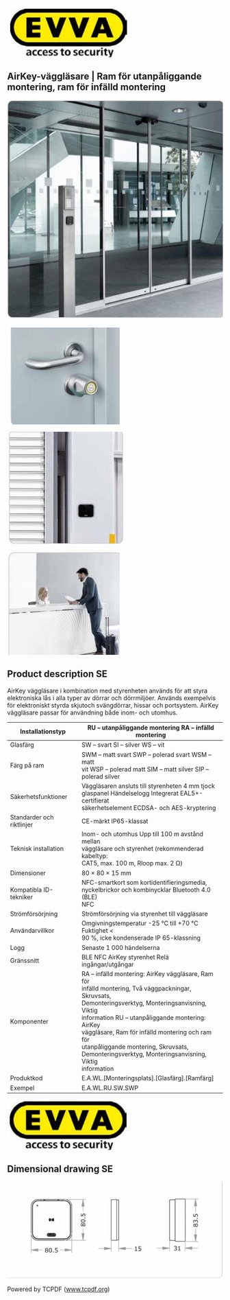![](_page_0_Picture_1.jpeg)

## AirKey-väggläsare | Ram för utanpåliggande montering, ram för infälld montering

![](_page_0_Picture_3.jpeg)

![](_page_0_Picture_5.jpeg)

![](_page_0_Picture_6.jpeg)

![](_page_0_Picture_7.jpeg)

## **Product description SE**

AirKey väggläsare i kombination med styrenheten används för att styra elektroniska lås i alla typer av dörrar och dörrmiljöer. Används exempelvis för elektroniskt styrda skjutoch svängdörrar, hissar och portsystem. AirKey väggläsare passar för användning både inom- och utomhus.

| Installationstyp          | RU – utanpåliggande montering   RA – infälld montering                                                                                                                                                                                                                                                                                                                             |
|---------------------------|------------------------------------------------------------------------------------------------------------------------------------------------------------------------------------------------------------------------------------------------------------------------------------------------------------------------------------------------------------------------------------|
| Glasfärg                  | SW – svart   SI – silver   WS – vit                                                                                                                                                                                                                                                                                                                                                |
| Färg på ram               | SWM – matt svart   SWP – polerad svart   WSM – matt<br>vit   WSP – polerad matt   SIM – matt silver   SIP –<br>polerad silver                                                                                                                                                                                                                                                      |
| Säkerhetsfunktioner       | Väggläsaren ansluts till styrenheten   4 mm tjock<br>glaspanel   Händelselogg   Integrerat EAL5+-certifierat<br>säkerhetselement   ECDSA- och AES-kryptering                                                                                                                                                                                                                       |
| Standarder och riktlinjer | CE-märkt   IP65-klassat                                                                                                                                                                                                                                                                                                                                                            |
| Teknisk installation      | Inom- och utomhus   Upp till 100 m avstånd mellan<br>väggläsare och styrenhet (rekommenderad kabeltyp:<br>CAT5, max. 100 m, Rloop max. 2 Ω)                                                                                                                                                                                                                                        |
| Dimensioner               | 80 × 80 × 15 mm                                                                                                                                                                                                                                                                                                                                                                    |
| Kompatibla ID-tekniker    | NFC-smartkort som kortidentifieringsmedia,<br>nyckelbrickor och kombinycklar   Bluetooth 4.0 (BLE)  <br>NFC                                                                                                                                                                                                                                                                        |
| Strömförsörjning          | Strömförsörjning via styrenhet till väggläsare                                                                                                                                                                                                                                                                                                                                     |
| Användarvillkor           | Omgivningstemperatur -25 °C till +70 °C   Fuktighet <<br>90 %, icke kondenserade   IP 65-klassning                                                                                                                                                                                                                                                                                 |
| Logg                      | Senaste 1 000 händelserna                                                                                                                                                                                                                                                                                                                                                          |
| Gränssnitt                | BLE   NFC   AirKey styrenhet   Relä ingångar/utgångar                                                                                                                                                                                                                                                                                                                              |
| Komponenter               | RA – infälld montering: AirKey väggläsare, Ram för<br>infälld montering, Två väggpackningar, Skruvsats,<br>Demonteringsverktyg, Monteringsanvisning, Viktig<br>information   RU – utanpåliggande montering: AirKey<br>väggläsare, Ram för infälld montering och ram för<br>utanpåliggande montering, Skruvsats,<br>Demonteringsverktyg, Monteringsanvisning, Viktig<br>information |
| Produktkod                | E.A.WL.[Monteringsplats].[Glasfärg].[Ramfärg]                                                                                                                                                                                                                                                                                                                                      |
| Exempel                   | E.A.WL.RU.SW.SWP                                                                                                                                                                                                                                                                                                                                                                   |

![](_page_1_Picture_1.jpeg)

## **Dimensional drawing SE**

![](_page_1_Figure_3.jpeg)

Powered by TCPDF (www.tcpdf.org)